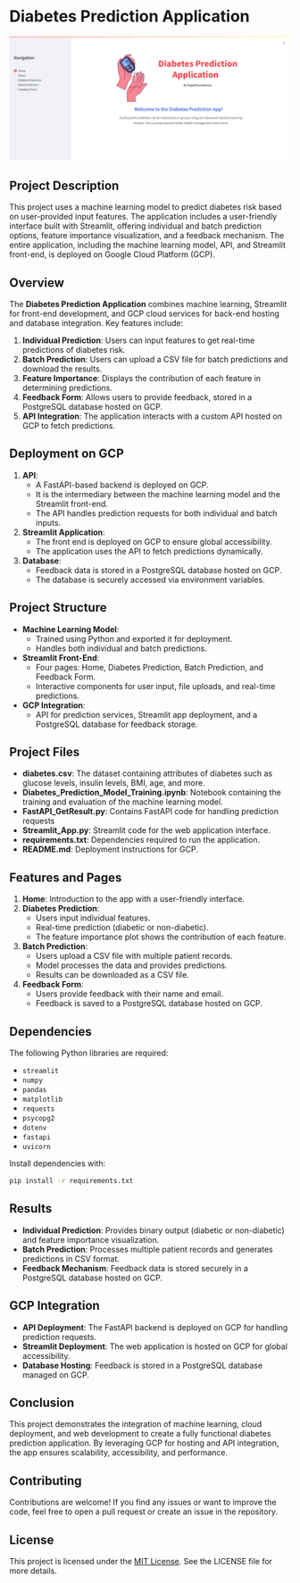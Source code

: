 # Diabetes Prediction Application

![Application Home Page](./DiabetesAppHomePage.png)

## Project Description
This project uses a machine learning model to predict diabetes risk based on user-provided input features. The application includes a user-friendly interface built with Streamlit, offering individual and batch prediction options, feature importance visualization, and a feedback mechanism. The entire application, including the machine learning model, API, and Streamlit front-end, is deployed on Google Cloud Platform (GCP).

## Overview
The **Diabetes Prediction Application** combines machine learning, Streamlit for front-end development, and GCP cloud services for back-end hosting and database integration. Key features include:
1. **Individual Prediction**: Users can input features to get real-time predictions of diabetes risk.
2. **Batch Prediction**: Users can upload a CSV file for batch predictions and download the results.
3. **Feature Importance**: Displays the contribution of each feature in determining predictions.
4. **Feedback Form**: Allows users to provide feedback, stored in a PostgreSQL database hosted on GCP.
5. **API Integration**: The application interacts with a custom API hosted on GCP to fetch predictions.

## Deployment on GCP
1. **API**:
   - A FastAPI-based backend is deployed on GCP.
   - It is the intermediary between the machine learning model and the Streamlit front-end.
   - The API handles prediction requests for both individual and batch inputs.
2. **Streamlit Application**:
   - The front end is deployed on GCP to ensure global accessibility.
   - The application uses the API to fetch predictions dynamically.
3. **Database**:
   - Feedback data is stored in a PostgreSQL database hosted on GCP.
   - The database is securely accessed via environment variables.

## Project Structure
- **Machine Learning Model**:
  - Trained using Python and exported it for deployment.
  - Handles both individual and batch predictions.
- **Streamlit Front-End**:
  - Four pages: Home, Diabetes Prediction, Batch Prediction, and Feedback Form.
  - Interactive components for user input, file uploads, and real-time predictions.
- **GCP Integration**:
  - API for prediction services, Streamlit app deployment, and a PostgreSQL database for feedback storage.

## Project Files
- **diabetes.csv**: The dataset containing attributes of diabetes such as glucose levels, insulin levels, BMI, age, and more.
- **Diabetes_Prediction_Model_Training.ipynb**: Notebook containing the training and evaluation of the machine learning model.
- **FastAPI_GetResult.py**: Contains FastAPI code for handling prediction requests
- **Streamlit_App.py**: Streamlit code for the web application interface.
- **requirements.txt**: Dependencies required to run the application.
- **README.md**: Deployment instructions for GCP.

## Features and Pages
1. **Home**: Introduction to the app with a user-friendly interface.
2. **Diabetes Prediction**:
   - Users input individual features.
   - Real-time prediction (diabetic or non-diabetic).
   - The feature importance plot shows the contribution of each feature.
3. **Batch Prediction**:
   - Users upload a CSV file with multiple patient records.
   - Model processes the data and provides predictions.
   - Results can be downloaded as a CSV file.
4. **Feedback Form**:
   - Users provide feedback with their name and email.
   - Feedback is saved to a PostgreSQL database hosted on GCP.

## Dependencies
The following Python libraries are required:
- `streamlit`
- `numpy`
- `pandas`
- `matplotlib`
- `requests`
- `psycopg2`
- `dotenv`
- `fastapi`
- `uvicorn`

Install dependencies with:
```bash
pip install -r requirements.txt
```

## Results
- **Individual Prediction**: Provides binary output (diabetic or non-diabetic) and feature importance visualization.
- **Batch Prediction**: Processes multiple patient records and generates predictions in CSV format.
- **Feedback Mechanism**: Feedback data is stored securely in a PostgreSQL database hosted on GCP.

## GCP Integration
- **API Deployment**: The FastAPI backend is deployed on GCP for handling prediction requests.
- **Streamlit Deployment**: The web application is hosted on GCP for global accessibility.
- **Database Hosting**: Feedback is stored in a PostgreSQL database managed on GCP.

## Conclusion
This project demonstrates the integration of machine learning, cloud deployment, and web development to create a fully functional diabetes prediction application. By leveraging GCP for hosting and API integration, the app ensures scalability, accessibility, and performance.

## Contributing
Contributions are welcome! If you find any issues or want to improve the code, feel free to open a pull request or create an issue in the repository.

## License
This project is licensed under the [MIT License](./LICENSE). See the LICENSE file for more details.
